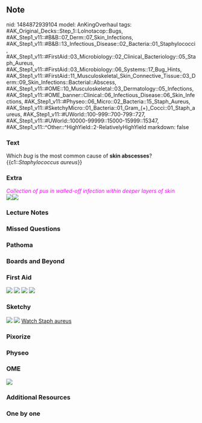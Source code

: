 ## Note
nid: 1484872939104
model: AnKingOverhaul
tags: #AK_Original_Decks::Step_1::Lolnotacop::Bugs, #AK_Step1_v11::#B&B::07_Derm::07_Skin_Infections, #AK_Step1_v11::#B&B::13_Infectious_Disease::02_Bacteria::01_Staphylococci, #AK_Step1_v11::#FirstAid::03_Microbiology::02_Clinical_Bacteriology::05_Staph_Aureus, #AK_Step1_v11::#FirstAid::03_Microbiology::06_Systems::17_Bug_Hints, #AK_Step1_v11::#FirstAid::11_Musculoskeletal_Skin_Connective_Tissue::03_Derm::09_Skin_Infections::Bacterial::Abscess, #AK_Step1_v11::#OME::10_Musculoskeletal::03_Dermatology::05_Infections, #AK_Step1_v11::#OME_banner::Clinical::06_Infectious_Disease::06_Skin_Infections, #AK_Step1_v11::#Physeo::06_Micro::02_Bacteria::15_Staph_Aureus, #AK_Step1_v11::#SketchyMicro::01_Bacteria::01_Gram_(+)_Cocci::01_Staph_aureus, #AK_Step1_v11::#UWorld::100-999::700-799::727, #AK_Step1_v11::#UWorld::10000-99999::15000-15999::15347, #AK_Step1_v11::^Other::^HighYield::2-RelativelyHighYield
markdown: false

### Text
Which <i>bug</i> is the most common cause of <b>skin abscesses</b>?
{{c1::<i>Staphylococcus aureus</i>}}

### Extra
<div>
  <i><font color="#FC02FF">Collection of pus in walled-off
  infection within deeper layers of skin</font></i>
</div><img src=
"Screen%20Shot%202017-01-19%20at%208.13.01%20PM.png"><img src=
"paste-47777216201130.jpg">

### Lecture Notes


### Missed Questions


### Pathoma


### Boards and Beyond


### First Aid
<img src="tmpdsrb2kjs.png"> <img src="tmp7sru76e7.png"> <img src=
"tmpndoxus3v.png"> <img src="tmptti6wvf3.png">

### Sketchy
<img src="paste-445864849965057.jpg"> <img src=
"Screen%20Shot%202019-09-26%20at%208.12.52%20AM.png"> <a href=
"https://dashboard.sketchy.com/study/medical/courses/medical-microbiology/units/medical-microbiology-bacteria/videos/medical-microbiology-bacteria-gram-positive-cocci-staphylococcus-aureus?utm_source=anki&utm_medium=partnership&utm_campaign=february_update&utm_content=medical">
Watch Staph aureus</a>

### Pixorize


### Physeo


### OME
<div class="ome-widget">
  <a href=
  "https://onlinemeded.org/spa/infectious-disease/skin-infections/acquire?ref=anki">
  <img src="_OME_AnkiFlashcards_Lesson_6.png"></a>
</div>

### Additional Resources


### One by one

